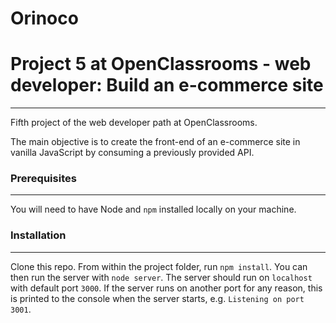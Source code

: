# Orinoco #
# Project 5 at OpenClassrooms - web developer: Build an e-commerce site  
***

Fifth project of the web developer path at OpenClassrooms.

The main objective is to create the front-end of an e-commerce site in vanilla JavaScript by consuming a previously provided API.

### Prerequisites ###
***
You will need to have Node and `npm` installed locally on your machine.

### Installation ###
***
Clone this repo. From within the project folder, run `npm install`. You 
can then run the server with `node server`. 
The server should run on `localhost` with default port `3000`. If the
server runs on another port for any reason, this is printed to the
console when the server starts, e.g. `Listening on port 3001`.
